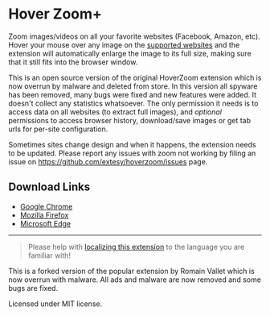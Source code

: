 Hover Zoom+
===========

Zoom images/videos on all your favorite websites (Facebook, Amazon, etc). Hover your mouse over any image on the [supported websites](https://github.com/extesy/hoverzoom/tree/master/plugins) and the extension will automatically enlarge the image to its full size, making sure that it still fits into the browser window.

This is an open source version of the original HoverZoom extension which is now overrun by malware and deleted from store. In this version all spyware has been removed, many bugs were fixed and new features were added. It doesn't collect any statistics whatsoever. The only permission it needs is to access data on all websites (to extract full images), and *optional* permissions to access browser history, download/save images or get tab urls for per-site configuration.

Sometimes sites change design and when it happens, the extension needs to be updated. Please report any issues with zoom not working by filing an issue on https://github.com/extesy/hoverzoom/issues page.

## Download Links
* [Google Chrome](https://chrome.google.com/webstore/detail/hover-zoom%20/pccckmaobkjjboncdfnnofkonhgpceea)
* [Mozilla Firefox](https://addons.mozilla.org/en-US/firefox/addon/hover-zoom-plus/)
* [Microsoft Edge](https://microsoftedge.microsoft.com/addons/detail/hover-zoom/bnibclmindjpdfiipicpdhljfblkpkml)
---

> Please help with [localizing this extension](https://crowdin.com/project/hoverzoom) to the language you are familiar with!

This is a forked version of the popular extension by Romain Vallet which is now overrun with malware. All ads and malware are now removed and some bugs are fixed.

Licensed under MIT license.

